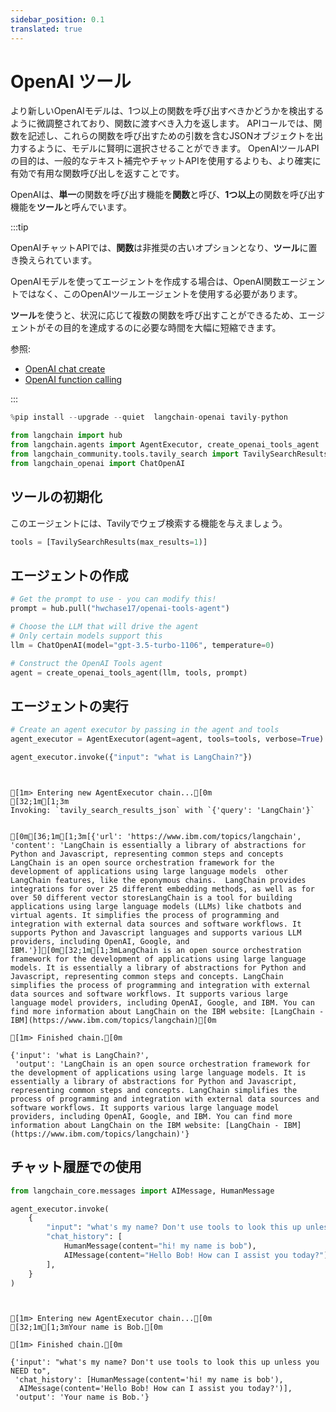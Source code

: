 ```yaml
---
sidebar_position: 0.1
translated: true
---
```


# OpenAI ツール

より新しいOpenAIモデルは、1つ以上の関数を呼び出すべきかどうかを検出するように微調整されており、関数に渡すべき入力を返します。 APIコールでは、関数を記述し、これらの関数を呼び出すための引数を含むJSONオブジェクトを出力するように、モデルに賢明に選択させることができます。 OpenAIツールAPIの目的は、一般的なテキスト補完やチャットAPIを使用するよりも、より確実に有効で有用な関数呼び出しを返すことです。

OpenAIは、**単一**の関数を呼び出す機能を**関数**と呼び、**1つ以上**の関数を呼び出す機能を**ツール**と呼んでいます。

:::tip

OpenAIチャットAPIでは、**関数**は非推奨の古いオプションとなり、**ツール**に置き換えられています。

OpenAIモデルを使ってエージェントを作成する場合は、OpenAI関数エージェントではなく、このOpenAIツールエージェントを使用する必要があります。

**ツール**を使うと、状況に応じて複数の関数を呼び出すことができるため、エージェントがその目的を達成するのに必要な時間を大幅に短縮できます。

参照:

* [OpenAI chat create](https://platform.openai.com/docs/api-reference/chat/create)
* [OpenAI function calling](https://platform.openai.com/docs/guides/function-calling)

:::

```python
%pip install --upgrade --quiet  langchain-openai tavily-python
```

```python
from langchain import hub
from langchain.agents import AgentExecutor, create_openai_tools_agent
from langchain_community.tools.tavily_search import TavilySearchResults
from langchain_openai import ChatOpenAI
```

## ツールの初期化

このエージェントには、Tavilyでウェブ検索する機能を与えましょう。

```python
tools = [TavilySearchResults(max_results=1)]
```

## エージェントの作成

```python
# Get the prompt to use - you can modify this!
prompt = hub.pull("hwchase17/openai-tools-agent")
```

```python
# Choose the LLM that will drive the agent
# Only certain models support this
llm = ChatOpenAI(model="gpt-3.5-turbo-1106", temperature=0)

# Construct the OpenAI Tools agent
agent = create_openai_tools_agent(llm, tools, prompt)
```

## エージェントの実行

```python
# Create an agent executor by passing in the agent and tools
agent_executor = AgentExecutor(agent=agent, tools=tools, verbose=True)
```

```python
agent_executor.invoke({"input": "what is LangChain?"})
```

```output


[1m> Entering new AgentExecutor chain...[0m
[32;1m[1;3m
Invoking: `tavily_search_results_json` with `{'query': 'LangChain'}`


[0m[36;1m[1;3m[{'url': 'https://www.ibm.com/topics/langchain', 'content': 'LangChain is essentially a library of abstractions for Python and Javascript, representing common steps and concepts  LangChain is an open source orchestration framework for the development of applications using large language models  other LangChain features, like the eponymous chains.  LangChain provides integrations for over 25 different embedding methods, as well as for over 50 different vector storesLangChain is a tool for building applications using large language models (LLMs) like chatbots and virtual agents. It simplifies the process of programming and integration with external data sources and software workflows. It supports Python and Javascript languages and supports various LLM providers, including OpenAI, Google, and IBM.'}][0m[32;1m[1;3mLangChain is an open source orchestration framework for the development of applications using large language models. It is essentially a library of abstractions for Python and Javascript, representing common steps and concepts. LangChain simplifies the process of programming and integration with external data sources and software workflows. It supports various large language model providers, including OpenAI, Google, and IBM. You can find more information about LangChain on the IBM website: [LangChain - IBM](https://www.ibm.com/topics/langchain)[0m

[1m> Finished chain.[0m
```

```output
{'input': 'what is LangChain?',
 'output': 'LangChain is an open source orchestration framework for the development of applications using large language models. It is essentially a library of abstractions for Python and Javascript, representing common steps and concepts. LangChain simplifies the process of programming and integration with external data sources and software workflows. It supports various large language model providers, including OpenAI, Google, and IBM. You can find more information about LangChain on the IBM website: [LangChain - IBM](https://www.ibm.com/topics/langchain)'}
```

## チャット履歴での使用

```python
from langchain_core.messages import AIMessage, HumanMessage

agent_executor.invoke(
    {
        "input": "what's my name? Don't use tools to look this up unless you NEED to",
        "chat_history": [
            HumanMessage(content="hi! my name is bob"),
            AIMessage(content="Hello Bob! How can I assist you today?"),
        ],
    }
)
```

```output


[1m> Entering new AgentExecutor chain...[0m
[32;1m[1;3mYour name is Bob.[0m

[1m> Finished chain.[0m
```

```output
{'input': "what's my name? Don't use tools to look this up unless you NEED to",
 'chat_history': [HumanMessage(content='hi! my name is bob'),
  AIMessage(content='Hello Bob! How can I assist you today?')],
 'output': 'Your name is Bob.'}
```
